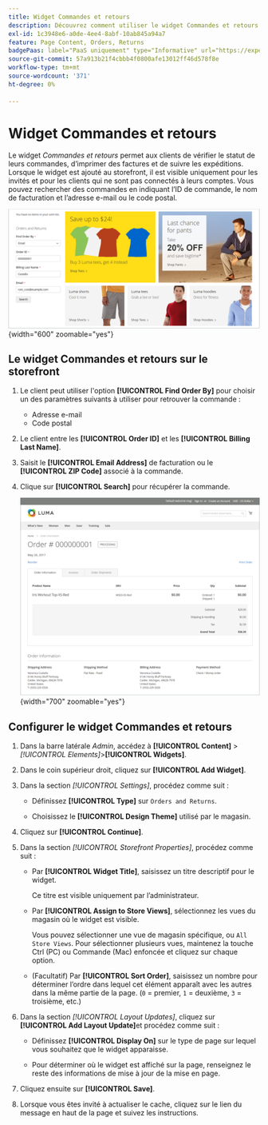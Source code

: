 ```yaml
---
title: Widget Commandes et retours
description: Découvrez comment utiliser le widget Commandes et retours pour permettre aux clients de vérifier le statut de leurs commandes, d’imprimer des factures et de suivre les expéditions.
exl-id: 1c3948e6-a0de-4ee4-8abf-10ab845a94a7
feature: Page Content, Orders, Returns
badgePaas: label="PaaS uniquement" type="Informative" url="https://experienceleague.adobe.com/fr/docs/commerce/user-guides/product-solutions" tooltip="S’applique uniquement aux projets Adobe Commerce on Cloud (infrastructure PaaS gérée par Adobe) et aux projets On-premise."
source-git-commit: 57a913b21f4cbbb4f0800afe13012ff46d578f8e
workflow-type: tm+mt
source-wordcount: '371'
ht-degree: 0%

---
```


# Widget Commandes et retours

Le widget _Commandes et retours_ permet aux clients de vérifier le statut de leurs commandes, d’imprimer des factures et de suivre les expéditions. Lorsque le widget est ajouté au storefront, il est visible uniquement pour les invités et pour les clients qui ne sont pas connectés à leurs comptes. Vous pouvez rechercher des commandes en indiquant l’ID de commande, le nom de facturation et l’adresse e-mail ou le code postal.

![Widget Commandes et retours dans la barre latérale du storefront](./assets/storefront-widget-orders-returns-sidebar.png){width="600" zoomable="yes"}

## Le widget Commandes et retours sur le storefront

1. Le client peut utiliser l&#39;option **[!UICONTROL Find Order By]** pour choisir un des paramètres suivants à utiliser pour retrouver la commande :

   - Adresse e-mail
   - Code postal

1. Le client entre les **[!UICONTROL Order ID]** et les **[!UICONTROL Billing Last Name]**.

1. Saisit le **[!UICONTROL Email Address]** de facturation ou le **[!UICONTROL ZIP Code]** associé à la commande.

1. Clique sur **[!UICONTROL Search]** pour récupérer la commande.

   ![Informations de commande affichées dans le storefront](./assets/storefront-widget-orders-returns-view.png){width="700" zoomable="yes"}

## Configurer le widget Commandes et retours

1. Dans la barre latérale _Admin_, accédez à **[!UICONTROL Content]** > _[!UICONTROL Elements]_>**[!UICONTROL Widgets]**.

1. Dans le coin supérieur droit, cliquez sur **[!UICONTROL Add Widget]**.

1. Dans la section _[!UICONTROL Settings]_, procédez comme suit :

   - Définissez **[!UICONTROL Type]** sur `Orders and Returns`.

   - Choisissez le **[!UICONTROL Design Theme]** utilisé par le magasin.

1. Cliquez sur **[!UICONTROL Continue]**.

1. Dans la section _[!UICONTROL Storefront Properties]_, procédez comme suit :

   - Par **[!UICONTROL Widget Title]**, saisissez un titre descriptif pour le widget.

     Ce titre est visible uniquement par l’administrateur.

   - Par **[!UICONTROL Assign to Store Views]**, sélectionnez les vues du magasin où le widget est visible.

     Vous pouvez sélectionner une vue de magasin spécifique, ou `All Store Views`. Pour sélectionner plusieurs vues, maintenez la touche Ctrl (PC) ou Commande (Mac) enfoncée et cliquez sur chaque option.

   - (Facultatif) Par **[!UICONTROL Sort Order]**, saisissez un nombre pour déterminer l’ordre dans lequel cet élément apparaît avec les autres dans la même partie de la page. (`0` = premier, `1` = deuxième, `3` = troisième, etc.)

1. Dans la section _[!UICONTROL Layout Updates]_, cliquez sur **[!UICONTROL Add Layout Update]**&#x200B;et procédez comme suit :

   - Définissez **[!UICONTROL Display On]** sur le type de page sur lequel vous souhaitez que le widget apparaisse.

   - Pour déterminer où le widget est affiché sur la page, renseignez le reste des informations de mise à jour de la mise en page.

1. Cliquez ensuite sur **[!UICONTROL Save]**.

1. Lorsque vous êtes invité à actualiser le cache, cliquez sur le lien du message en haut de la page et suivez les instructions.
